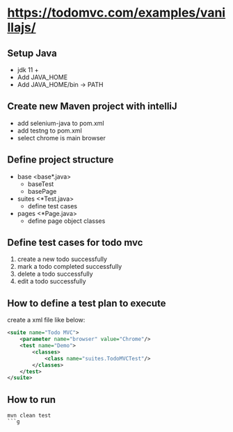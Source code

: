 # https://todomvc.com/examples/vanillajs/

## Setup Java
+ jdk 11 +
+ Add JAVA_HOME
+ Add JAVA_HOME/bin -> PATH
## Create new Maven project with intelliJ
 - add selenium-java to pom.xml
 - add testng to pom.xml
 - select chrome is main browser

## Define project structure
  - base <base*.java>
    - baseTest 
    - basePage
  - suites <*Test.java>
    - define test cases
  - pages <*Page.java>
    - define page object classes

## Define test cases for todo mvc
1. create a new todo successfully
2. mark a todo completed successfully
3. delete a todo successfully
4. edit a todo successfully


## How to define a test plan to execute
create a xml file like below:
```xml
<suite name="Todo MVC">
    <parameter name="browser" value="Chrome"/>
    <test name="Demo">
        <classes>
            <class name="suites.TodoMVCTest"/>
        </classes>
    </test>
</suite>
```
## How to run
```shell
mvn clean test
```g